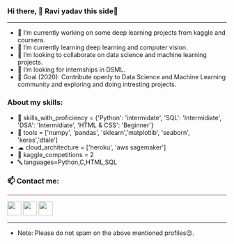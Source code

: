 ### Hi there, 👋 Ravi yadav this side🤗
***
- 🔭 I’m currently working on some deep learning projects from kaggle and coursera.
- 🌱 I’m currently learning deep learning and computer vision.
- 👯 I’m looking to collaborate on data science and machine learning projects.
- 🤔 I’m looking for internships in DSML.
- 🎯 Goal (2020): Contribute openly to Data Science and Machine Learning community and exploring and doing intresting projects.

### About my skills:
- 💼 skills_with_proficiency = {'Python': 'intermidate', 'SQL': 'Intermidiate', 'DSA': 'Intermidiate', 'HTML & CSS': 'Beginner'}
- 🔧 tools = ['numpy', 'pandas', 'sklearn','matplotlib', 'seaborn', 'keras','dtale']
- ☁ cloud_architecture = ['heroku', 'aws sagemaker']
- 📒 kaggle_competitions = 2
- 🔤 languages=Python,C,HTML,SQL

### 📫 Contact me:
***
[<img height="32" width="32" src="https://unpkg.com/simple-icons@v4/icons/linkedin.svg" />](https://www.linkedin.com/in/ravi-yadav-471508193/)                                 [<img height="32" width="32" src="https://unpkg.com/simple-icons@v4/icons/kaggle.svg" />](https://www.kaggle.com/raviyaduvansi)
[<img height="32" width="32" src="https://unpkg.com/simple-icons@v4/icons/twitter.svg" />](https://twitter.com/RaviYad94128356)
***
- Note: Please do not spam on the above mentioned profiles😉.




